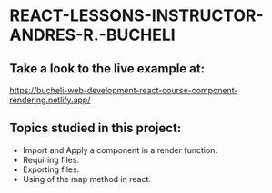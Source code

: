# REACT-LESSONS-INSTRUCTOR-ANDRES-R.-BUCHELI

## Take a look to the live example at:

https://bucheli-web-development-react-course-component-rendering.netlify.app/

## Topics studied in this project:

* Import and Apply a component in a render function.
* Requiring files.
* Exporting files.
* Using of the map method in react.

